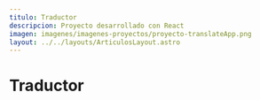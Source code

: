```yaml
---
titulo: Traductor
descripcion: Proyecto desarrollado con React
imagen: imagenes/imagenes-proyectos/proyecto-translateApp.png
layout: ../../layouts/ArticulosLayout.astro
---
```


# Traductor
